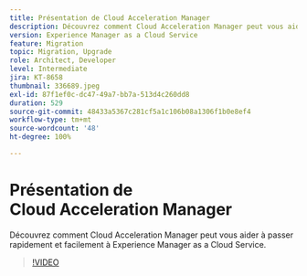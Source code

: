 ```yaml
---
title: Présentation de Cloud Acceleration Manager
description: Découvrez comment Cloud Acceleration Manager peut vous aider à passer rapidement et facilement à Experience Manager as a Cloud Service.
version: Experience Manager as a Cloud Service
feature: Migration
topic: Migration, Upgrade
role: Architect, Developer
level: Intermediate
jira: KT-8658
thumbnail: 336689.jpeg
exl-id: 87f1ef0c-dc47-49a7-bb7a-513d4c260dd8
duration: 529
source-git-commit: 48433a5367c281cf5a1c106b08a1306f1b0e8ef4
workflow-type: tm+mt
source-wordcount: '48'
ht-degree: 100%

---
```


# Présentation de Cloud Acceleration Manager

Découvrez comment Cloud Acceleration Manager peut vous aider à passer rapidement et facilement à Experience Manager as a Cloud Service.

>[!VIDEO](https://video.tv.adobe.com/v/3452716?quality=12&learn=on&captions=fre_fr)
